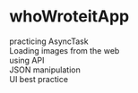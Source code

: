 # whoWroteitApp
practicing 
AsyncTask <br />
Loading images from the web<br />
using API <br />
JSON manipulation<br />
UI best practice

